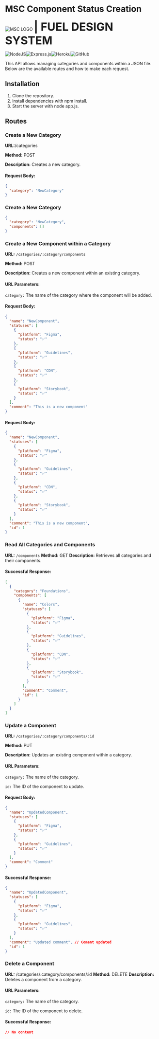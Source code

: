 # MSC Component Status Creation

![MSC LOGO](https://adrianmsc.github.io/msc-tailwind-theme/assets/msc-logo.svg) <span style="font-size:2.3rem">**| FUEL DESIGN SYSTEM**</span>

![NodeJS](https://img.shields.io/badge/node.js-6DA55F?style=for-the-badge&logo=node.js&logoColor=white)![Express.js](https://img.shields.io/badge/express.js-%23404d59.svg?style=for-the-badge&logo=express&logoColor=%2361DAFB)![Heroku](https://img.shields.io/badge/heroku-%23430098.svg?style=for-the-badge&logo=heroku&logoColor=white)![GitHub](https://img.shields.io/badge/github-%23121011.svg?style=for-the-badge&logo=github&logoColor=white)

This API allows managing categories and components within a JSON file. Below are the available routes and how to make each request.

## Installation

<ol>
    <li>Clone the repository.</li>
    <li>Install dependencies with npm install.</li>
    <li>Start the server with node app.js.</li> 
</ol>

## Routes

### Create a New Category

**URL:**/categories

**Method:** POST

**Description:** Creates a new category.

#### Request Body:

```json
{
  "category": "NewCategory"
}
```

### Create a New Category

```json
{
  "category": "NewCategory",
  "components": []
}
```

### Create a New Component within a Category

**URL:** `/categories/:category/components`

**Method:** POST

**Description:** Creates a new component within an existing category.

#### URL Parameters:

`category:` The name of the category where the component will be added.

#### Request Body:

```json
{
  "name": "NewComponent",
  "statuses": [
    {
      "platform": "Figma",
      "status": "✅"
    },
    {
      "platform": "Guidelines",
      "status": "✅"
    },
    {
      "platform": "CDN",
      "status": "✅"
    },
    {
      "platform": "Storybook",
      "status": "✅"
    }
  ],
  "comment": "This is a new component"
}
```

#### Request Body:

```json
{
  "name": "NewComponent",
  "statuses": [
    {
      "platform": "Figma",
      "status": "✅"
    },
    {
      "platform": "Guidelines",
      "status": "✅"
    },
    {
      "platform": "CDN",
      "status": "✅"
    },
    {
      "platform": "Storybook",
      "status": "✅"
    }
  ],
  "comment": "This is a new component",
  "id": 1
}
```

### Read All Categories and Components

**URL:** `/components`
**Method:** GET
**Description:** Retrieves all categories and their components.

#### Successful Response:

```json
[
  {
    "category": "Foundations",
    "components": [
      {
        "name": "Colors",
        "statuses": [
          {
            "platform": "Figma",
            "status": "✅"
          },
          {
            "platform": "Guidelines",
            "status": "✅"
          },
          {
            "platform": "CDN",
            "status": "✅"
          },
          {
            "platform": "Storybook",
            "status": "✅"
          }
        ],
        "comment": "Comment",
        "id": 1
      }
    ]
  }
]
```

### Update a Component

**URL:** `/categories/:category/components/:id`

**Method:** PUT

**Description:** Updates an existing component within a category.

#### URL Parameters:

`category:` The name of the category.

`id:` The ID of the component to update.

#### Request Body:

```json
{
  "name": "UpdatedComponent",
  "statuses": [
    {
      "platform": "Figma",
      "status": "✅"
    },
    {
      "platform": "Guidelines",
      "status": "✅"
    }
  ],
  "comment": "Comment"
}
```

#### Successful Response:

```json
{
  "name": "UpdatedComponent",
  "statuses": [
    {
      "platform": "Figma",
      "status": "✅"
    },
    {
      "platform": "Guidelines",
      "status": "✅"
    }
  ],
  "comment": "Updated comment", // Coment updated
  "id": 1
}
```

### Delete a Component

**URL:** /categories/:category/components/:id
**Method:** DELETE
**Description:** Deletes a component from a category.

#### URL Parameters:

`category:` The name of the category.

`id:` The ID of the component to delete.

#### Successful Response:

```json
// No content
```
